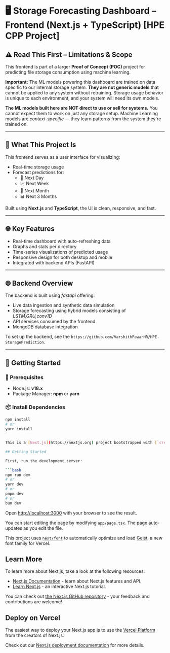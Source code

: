 # 🖥️ Storage Forecasting Dashboard – Frontend (Next.js + TypeScript) [HPE CPP Project]

## ⚠️ Read This First – Limitations & Scope

This frontend is part of a larger **Proof of Concept (POC)** project for  predicting file storage consumption using machine learning.

**Important:** The ML models powering this dashboard are trained on data specific to our internal storage system. **They are not generic models** that cannot be applied to any system without retraining. Storage usage behavior is unique to each environment, and your system will need its own models.

**The ML models built here are NOT direct to use or sell for systems.** You cannot expect them to work on just any storage setup. Machine Learning models are *context-specific* — they learn patterns from the system they're trained on.


---

## 🧠 What This Project Is

This frontend serves as a user interface for visualizing:

- Real-time storage usage
- Forecast predictions for:
  - 📅 Next Day
  - 📈 Next Week
  - 📆 Next Month
  - 📊 Next 3 Months

Built using **Next.js** and **TypeScript**, the UI is clean, responsive, and fast.

---

## 🌐 Key Features

- Real-time dashboard with auto-refreshing data
- Graphs and stats per directory
- Time-series visualizations of predicted usage
- Responsive design for both desktop and mobile
- Integrated with backend APIs (FastAPI)

---

## 🌐 Backend Overview

The backend is built using *fastapi*  offering:

- Live data ingestion and synthetic data simulation  
- Storage forecasting using hybrid models consisting of *LSTM,GRU,conv1D*  
- API services consumed by the frontend  
- MongoDB database integration

To set up the backend, see the `https://github.com/VarshithPawarHR/HPE-StoragePrediction`.

---


## 🚀 Getting Started

### 🔧 Prerequisites

- Node.js: **v18.x**
- Package Manager: **npm** or **yarn**

### 📦 Install Dependencies

```bash
npm install
# or
yarn install


This is a [Next.js](https://nextjs.org) project bootstrapped with [`create-next-app`](https://nextjs.org/docs/app/api-reference/cli/create-next-app).

## Getting Started

First, run the development server:

```bash
npm run dev
# or
yarn dev
# or
pnpm dev
# or
bun dev
```

Open [http://localhost:3000](http://localhost:3000) with your browser to see the result.

You can start editing the page by modifying `app/page.tsx`. The page auto-updates as you edit the file.

This project uses [`next/font`](https://nextjs.org/docs/app/building-your-application/optimizing/fonts) to automatically optimize and load [Geist](https://vercel.com/font), a new font family for Vercel.

## Learn More

To learn more about Next.js, take a look at the following resources:

- [Next.js Documentation](https://nextjs.org/docs) - learn about Next.js features and API.
- [Learn Next.js](https://nextjs.org/learn) - an interactive Next.js tutorial.

You can check out [the Next.js GitHub repository](https://github.com/vercel/next.js) - your feedback and contributions are welcome!

## Deploy on Vercel

The easiest way to deploy your Next.js app is to use the [Vercel Platform](https://vercel.com/new?utm_medium=default-template&filter=next.js&utm_source=create-next-app&utm_campaign=create-next-app-readme) from the creators of Next.js.

Check out our [Next.js deployment documentation](https://nextjs.org/docs/app/building-your-application/deploying) for more details.
